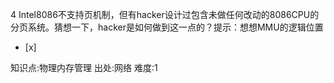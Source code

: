 4
Intel8086不支持页机制，但有hacker设计过包含未做任何改动的8086CPU的分页系统。猜想一下，hacker是如何做到这一点的？提示：想想MMU的逻辑位置
- [x]

知识点:物理内存管理
出处:网络
难度:1
> 
